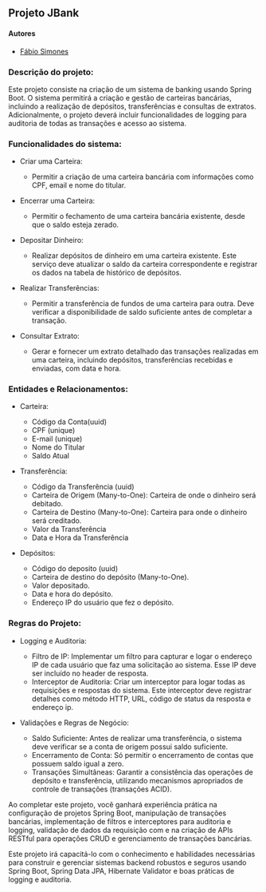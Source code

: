 ## Projeto JBank
#### Autores
- [Fábio Simones](https://github.com/FabioSimones)

### Descrição do projeto:
<p>Este projeto consiste na criação de um sistema de banking usando Spring Boot. O sistema permitirá a criação e gestão de carteiras bancárias, 
  incluindo a realização de depósitos, transferências e consultas de extratos. Adicionalmente, o projeto deverá incluir funcionalidades de 
  logging para auditoria de todas as transações e acesso ao sistema.</p>

### Funcionalidades do sistema:

<ul>
  <li>Criar uma Carteira: </li>
  <ul>
    <li>Permitir a criação de uma carteira bancária com informações como CPF, email e nome do titular.</li>
  </ul>
</ul>

  <ul>
    <li>Encerrar uma Carteira: </li>
    <ul>
      <li>Permitir o fechamento de uma carteira bancária existente, desde que o saldo esteja zerado.</li>
    </ul>
  </ul>

  <ul>
    <li>Depositar Dinheiro: </li>
    <ul>
      <li>Realizar depósitos de dinheiro em uma carteira existente. Este serviço deve atualizar o saldo da carteira correspondente e registrar 
        os dados na tabela de histórico de depósitos.
      </li>
    </ul>
  </ul>

  <ul>
    <li>Realizar Transferências: </li>
    <ul>
      <li>Permitir a transferência de fundos de uma carteira para outra. Deve verificar a disponibilidade de saldo suficiente antes de completar a transação.
      </li>
    </ul>
  </ul>

  <ul>
    <li>Consultar Extrato: </li>
    <ul>
      <li>Gerar e fornecer um extrato detalhado das transações realizadas em uma carteira, incluindo depósitos, transferências recebidas e enviadas, com data e hora.
      </li>
    </ul>
  </ul>
</ul>

### Entidades e Relacionamentos:

<ul>
  <li>Carteira:</li>
  <ul>
    <li>Código da Conta(uuid)</li>
    <li>CPF (unique)</li>
    <li>E-mail (unique)</li>
    <li>Nome do Titular</li>
    <li>Saldo Atual</li>
  </ul>
</ul>

<ul>
  <li>Transferência:</li>
  <ul>
    <li>Código da Transferência (uuid)</li>
    <li>Carteira de Origem (Many-to-One): Carteira de onde o dinheiro será debitado.</li>
    <li>Carteira de Destino (Many-to-One): Carteira para onde o dinheiro será creditado.</li>
    <li>Valor da Transferência</li>
    <li>Data e Hora da Transferência</li>
  </ul>
</ul>

<ul>
  <li>Depósitos:</li>
  <ul>
    <li>Código do deposito (uuid)</li>
    <li>Carteira de destino do depósito (Many-to-One).</li>
    <li>Valor depositado.</li>
    <li>Data e hora do depósito.</li>
    <li>Endereço IP do usuário que fez o depósito.</li>
  </ul>
</ul>

### Regras do Projeto:
<ul>
  <li>Logging e Auditoria:</li>
  <ul>
    <li>Filtro de IP: Implementar um filtro para capturar e logar o endereço IP de cada usuário que faz uma solicitação ao sistema. Esse IP deve ser 
      incluído no header de resposta.</li>
    <li>Interceptor de Auditoria: Criar um interceptor para logar todas as requisições e respostas do sistema. Este interceptor deve registrar detalhes 
      como método HTTP, URL, código de status da resposta e endereço ip.</li>
  </ul>
</ul>

<ul>
  <li>Validações e Regras de Negócio:</li>
  <ul>
    <li>Saldo Suficiente: Antes de realizar uma transferência, o sistema deve verificar se a conta de origem possui saldo suficiente.</li>
    <li>Encerramento de Conta: Só permitir o encerramento de contas que possuem saldo igual a zero.</li>
    <li>Transações Simultâneas: Garantir a consistência das operações de depósito e transferência, utilizando mecanismos apropriados de controle 
      de transações (transações ACID).</li>
  </ul>
</ul>

<p>
  Ao completar este projeto, você ganhará experiência prática na configuração de projetos Spring Boot, manipulação de transações bancárias, 
  implementação de filtros e interceptores para auditoria e logging, validação de dados da requisição com e na criação de APIs RESTful para 
  operações CRUD e gerenciamento de transações bancárias.
</p>
  
<p>
  Este projeto irá capacitá-lo com o conhecimento e habilidades necessárias para construir e gerenciar sistemas backend robustos e 
  seguros usando Spring Boot, Spring Data JPA, Hibernate Validator e boas práticas de logging e auditoria.
</p>
